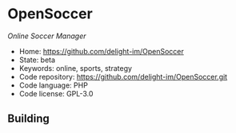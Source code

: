 # OpenSoccer

_Online Soccer Manager_

- Home: https://github.com/delight-im/OpenSoccer
- State: beta
- Keywords: online, sports, strategy
- Code repository: https://github.com/delight-im/OpenSoccer.git
- Code language: PHP
- Code license: GPL-3.0

## Building

